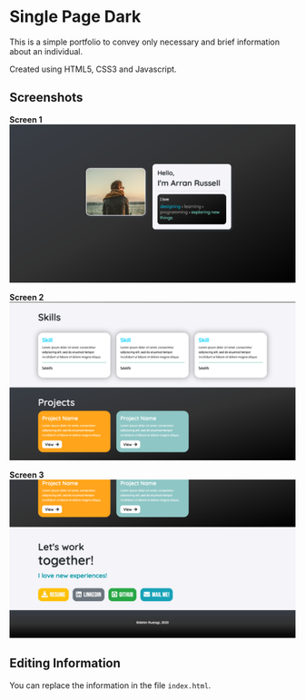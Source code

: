 # Single Page Dark

This is a simple portfolio to convey only necessary and brief information about an individual.

Created using HTML5, CSS3 and Javascript.

## Screenshots

**Screen 1**
![Screen 1](screens/screen1.png)

**Screen 2**
![Screen 2](screens/screen2.png)

**Screen 3**
![Screen 3](screens/screen3.png)

## Editing Information

You can replace the information in the file ```index.html```.

